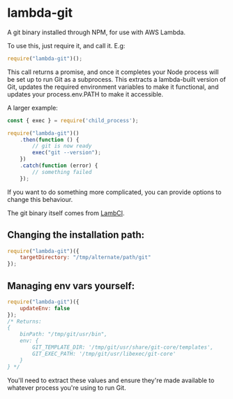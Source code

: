 # lambda-git
A git binary installed through NPM, for use with AWS Lambda.

To use this, just require it, and call it. E.g:

```javascript
require("lambda-git")();
```

This call returns a promise, and once it completes your Node process will be set up to run Git as a subprocess. This extracts a lambda-built version of Git, updates the required environment variables to make it functional, and updates your process.env.PATH to make it accessible.

A larger example:

```javascript
const { exec } = require('child_process');

require("lambda-git")()
	.then(function () {
		// git is now ready
        exec("git --version");
	})
	.catch(function (error) {
		// something failed
	});
```

If you want to do something more complicated, you can provide options to change this behaviour.

The git binary itself comes from [LambCI](https://github.com/lambci/lambci/tree/master/vendor).

## Changing the installation path:

```javascript
require("lambda-git")({
    targetDirectory: "/tmp/alternate/path/git"
});
```

## Managing env vars yourself:

```javascript
require("lambda-git")({
    updateEnv: false
});
/* Returns:
{
    binPath: "/tmp/git/usr/bin",
    env: {
        GIT_TEMPLATE_DIR: '/tmp/git/usr/share/git-core/templates',
        GIT_EXEC_PATH: '/tmp/git/usr/libexec/git-core'
    }
} */
```

You'll need to extract these values and ensure they're made available to whatever process you're using to run Git.
